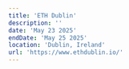 ```yaml
---
title: 'ETH Dublin'
description: ''
date: 'May 23 2025'
endDate: 'May 25 2025'
location: 'Dublin, Ireland'
url: 'https://www.ethdublin.io/'
---
```


